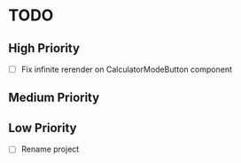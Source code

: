 # TODO

## High Priority

- [ ] Fix infinite rerender on CalculatorModeButton component

## Medium Priority

## Low Priority

- [ ] Rename project

